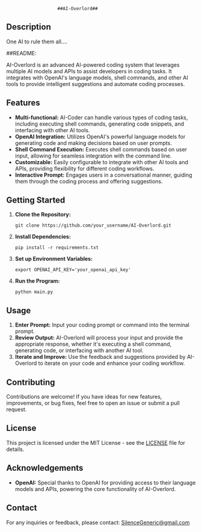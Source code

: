                        ##AI-Overlord##

  ## Description
  One AI to rule them all.... 

  ##README:

  AI-Overlord is an advanced AI-powered coding system that leverages multiple AI models and APIs to assist developers in coding tasks. It integrates with OpenAI's language models, shell commands, and other AI tools to provide intelligent suggestions and automate coding processes.

  ## Features

  - **Multi-functional:** AI-Coder can handle various types of coding tasks, including executing shell commands, generating code snippets, and interfacing with other AI tools.
  - **OpenAI Integration:** Utilizes OpenAI's powerful language models for generating code and making decisions based on user prompts.
  - **Shell Command Execution:** Executes shell commands based on user input, allowing for seamless integration with the command line.
  - **Customizable:** Easily configurable to integrate with other AI tools and APIs, providing flexibility for different coding workflows.
  - **Interactive Prompt:** Engages users in a conversational manner, guiding them through the coding process and offering suggestions.

  ## Getting Started

  1. **Clone the Repository:** 
     ```
     git clone https://github.com/your_username/AI-Overlord.git
     ```

  2. **Install Dependencies:** 
     ```
     pip install -r requirements.txt
     ```

  3. **Set up Environment Variables:** 
     ```
     export OPENAI_API_KEY='your_openai_api_key'
     ```

  4. **Run the Program:** 
     ```
     python main.py
     ```

  ## Usage

  1. **Enter Prompt:** Input your coding prompt or command into the terminal prompt.
  2. **Review Output:** AI-Overlord will process your input and provide the appropriate response, whether it's executing a shell command, generating code, or interfacing with another AI tool.
  3. **Iterate and Improve:** Use the feedback and suggestions provided by AI-Overlord to iterate on your code and enhance your coding workflow.

  ## Contributing

  Contributions are welcome! If you have ideas for new features, improvements, or bug fixes, feel free to open an issue or submit a pull request.

  ## License

  This project is licensed under the MIT License - see the [LICENSE](LICENSE) file for details.

  ## Acknowledgements

  - **OpenAI:** Special thanks to OpenAI for providing access to their language models and APIs, powering the core functionality of AI-Overlord.

  ## Contact

  For any inquiries or feedback, please contact: SilenceGeneric@gmail.com
  
